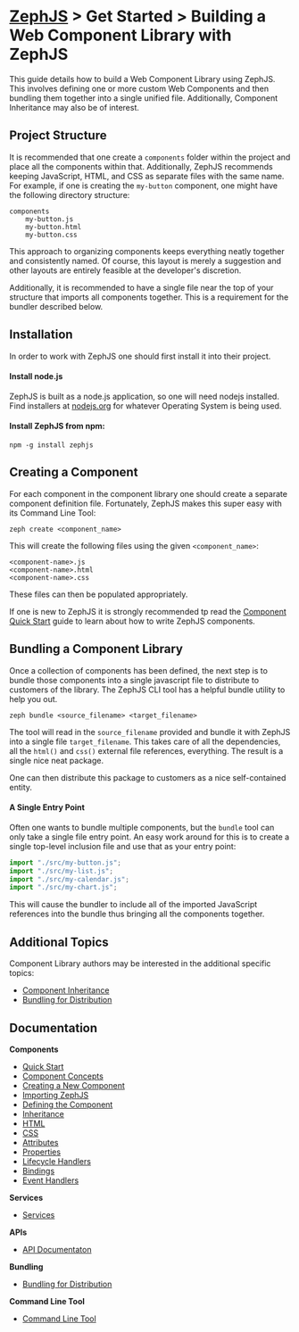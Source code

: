 # [ZephJS](../RREADME.md) > Get Started > Building a Web Component Library with ZephJS

This guide details how to build a Web Component Library using ZephJS.  This involves defining one or more custom Web Components and then bundling them together into a single unified file.  Additionally, Component Inheritance may also be of interest.

## Project Structure

It is recommended that one create a `components` folder within the project and place all the components within that.  Additionally, ZephJS recommends keeping JavaScript, HTML, and CSS as separate files with the same name.  For example, if one is creating the `my-button` component, one might have the following directory structure:

```text
components
  	my-button.js
	my-button.html
	my-button.css
```

This approach to organizing components keeps everything neatly together and consistently named.  Of course, this layout is merely a suggestion and other layouts are entirely feasible at the developer's discretion.

Additionally, it is recommended to have a single file near the top of your structure that imports all components together.  This is a requirement for the bundler described below.

## Installation

In order to work with ZephJS one should first install it into their project.

#### Install node.js

ZephJS is built as a node.js application, so one will need nodejs installed. Find installers at [nodejs.org](https://nodejs.org) for whatever Operating System is being used.

#### Install ZephJS from npm:
```
npm -g install zephjs
```

## Creating a Component

For each component in the component library one should create a separate component definition file.  Fortunately, ZephJS makes this super easy with its Command Line Tool:

```shell
zeph create <component_name>
```

This will create the following files using the given `<component_name>`:

```text
<component-name>.js
<component-name>.html
<component-name>.css
```

These files can then be populated appropriately.

If one is new to ZephJS it is strongly recommended tp read the [Component Quick Start](./ComponentQuickStart.md) guide to learn about how to write ZephJS components.

## Bundling a Component Library

Once a collection of components has been defined, the next step is to bundle those components into a single javascript file to distribute to customers of the library. The ZephJS CLI tool has a helpful bundle utility to help you out.

```shell
zeph bundle <source_filename> <target_filename>
```

The tool will read in the `source_filename` provided and bundle it with ZephJS into a single file `target_filename`. This takes care of all the dependencies, all the `html()` and `css()` external file references, everything.  The result is a single nice neat package.

One can then distribute this package to customers as a nice self-contained entity.

#### A Single Entry Point

Often one wants to bundle multiple components, but the `bundle` tool can only take a single file entry point.  An easy work around for this is to create a single top-level inclusion file and use that as your entry point:

```javascript
import "./src/my-button.js";
import "./src/my-list.js";
import "./src/my-calendar.js";
import "./src/my-chart.js";
```

This will cause the bundler to include all of the imported JavaScript references into the bundle thus bringing all the components together.

## Additional Topics

Component Library authors may be interested in the additional specific topics:

- [Component Inheritance](./ComponentInheritance.md)
- [Bundling for Distribution](./ComponentBundling.md)

## Documentation

**Components**
 - [Quick Start](./ComponentQuickStart.md)
 - [Component Concepts](./ComponentConcepts.md)
 - [Creating a New Component](./ComponentCreation.md)
 - [Importing ZephJS](./ComponentImporting.md)
 - [Defining the Component](./ComponentDefinition.md)
 - [Inheritance](./ComponentInheritance.md)
 - [HTML](./ComponentMarkup.md)
 - [CSS](./ComponentStyling.md)
 - [Attributes](./ComponentAttributes.md)
 - [Properties](./ComponentProperties.md)
 - [Lifecycle Handlers](./ComponentLifecycleHandlers.md)
 - [Bindings](./ComponentBindings.md)
 - [Event Handlers](./ComponentEvents.md)

**Services**
 - [Services](./Services.md)

**APIs**
 - [API Documentaton](./API.md)

**Bundling**
  - [Bundling for Distribution](./ComponentBundling.md)

**Command Line Tool**
 - [Command Line Tool](./CLI.md)
